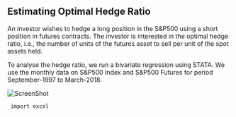 ## Estimating Optimal Hedge Ratio

An investor wishes to hedge a long position in the S&P500 using a short position in futures contracts. The investor is interested in the optimal hedge ratio, i.e., the number of units of the futures asset to sell per unit of the spot assets held.

To analyse the hedge ratio, we run a bivariate regression using STATA. We use the monthly data on S&P500 Index and S&P500 Futures for period September-1997 to March-2018.


![ScreenShot](https://user-images.githubusercontent.com/64105261/90769283-f9734980-e2bd-11ea-8dad-351a400f4dab.png)


` import excel`
